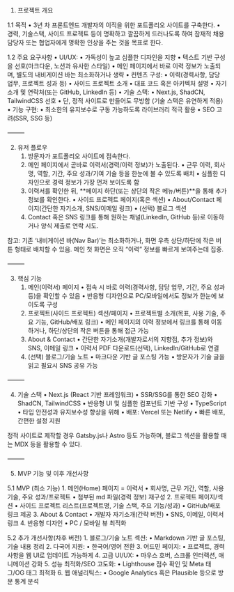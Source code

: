 1. 프로젝트 개요

1.1 목적
• 3년 차 프론트엔드 개발자의 이직을 위한 포트폴리오 사이트를 구축한다.
• 경력, 기술스택, 사이드 프로젝트 등이 명확하고 깔끔하게 드러나도록 하여 잠재적 채용 담당자 또는 협업자에게 명확한 인상을 주는 것을 목표로 한다.

1.2 주요 요구사항
• UI/UX:
• 가독성이 높고 심플한 디자인을 지향
• 텍스트 기반 구성을 선호(마크다운, 노션과 유사한 스타일)
• 메인 페이지에서 바로 이력 정보가 노출되며, 별도의 내비게이션 바는 최소화하거나 생략
• 컨텐츠 구성:
• 이력(경력사항, 담당 업무, 프로젝트 성과 등)
• 사이드 프로젝트 소개
• 대표 코드 혹은 아키텍처 설명
• 자기소개 및 연락처(또는 GitHub, LinkedIn 등)
• 기술 스택:
• Next.js, ShadCN, TailwindCSS 선호
• 단, 정적 사이트로 만들어도 무방함 (기술 스택은 유연하게 적용)
• 기능 구현:
• 최소한의 유지보수로 구동 가능하도록 라이브러리 적극 활용
• SEO 고려(SSR, SSG 등)

⸻

2. 유저 플로우
   1. 방문자가 포트폴리오 사이트에 접속한다.
   2. 메인 페이지에서 곧바로 이력서(경력/이력 정보)가 노출된다.
      • 근무 이력, 회사명, 역할, 기간, 주요 성과/기여 기술 등을 한눈에 볼 수 있도록 배치
      • 심플한 디자인으로 경력 정보가 가장 먼저 보이도록 함
   3. 이력서를 확인한 뒤, **페이지 하단(또는 상단의 작은 메뉴/버튼)**을 통해 추가 정보를 확인한다.
      • 사이드 프로젝트 페이지(혹은 섹션)
      • About/Contact 페이지(간단한 자기소개, SNS/이메일 링크)
      • (선택) 블로그 섹션
   4. Contact 혹은 SNS 링크를 통해 원하는 채널(LinkedIn, GitHub 등)로 이동하거나 양식 제출로 연락 시도.

참고: 기존 ‘내비게이션 바(Nav Bar)’는 최소화하거나, 화면 우측 상단/하단에 작은 버튼 형태로 배치할 수 있음. 메인 첫 화면은 오직 “이력” 정보를 빠르게 보여주는데 집중.

⸻

3. 핵심 기능
   1. 메인(이력서) 페이지
      • 접속 시 바로 이력(경력사항, 담당 업무, 기간, 주요 성과 등)을 확인할 수 있음
      • 반응형 디자인으로 PC/모바일에서도 정보가 한눈에 보이도록 구성
   2. 프로젝트(사이드 프로젝트) 섹션/페이지
      • 프로젝트별 소개(목표, 사용 기술, 주요 기능, GitHub/배포 링크)
      • 메인 페이지의 이력 정보에서 링크를 통해 이동하거나, 하단/상단의 작은 버튼을 통해 접근 가능
   3. About & Contact
      • 간단한 자기소개(개발자로서의 지향점, 추가 정보)와 SNS, 이메일 링크
      • 이력서 PDF 다운로드(선택), LinkedIn/GitHub로 연결
   4. (선택) 블로그/기술 노트
      • 마크다운 기반 글 포스팅 가능
      • 방문자가 기술 글을 읽고 필요시 SNS 공유 가능

⸻

4. 기술 스택
   • Next.js (React 기반 프레임워크)
   • SSR/SSG를 통한 SEO 강화
   • ShadCN, TailwindCSS
   • 반응형 UI 및 심플한 컴포넌트 기반 구성
   • TypeScript
   • 타입 안전성과 유지보수성 향상을 위해
   • 배포: Vercel 또는 Netlify
   • 빠른 배포, 간편한 설정 지원

정적 사이트로 제작할 경우 Gatsby.js나 Astro 등도 가능하며, 블로그 섹션을 활용할 때는 MDX 등을 활용할 수 있다.

⸻

5. MVP 기능 및 이후 개선사항

5.1 MVP (최소 기능) 1. 메인(Home) 페이지 = 이력서
• 회사명, 근무 기간, 역할, 사용 기술, 주요 성과/프로젝트
• 첨부된 md 파일(경력 정보) 재구성 2. 프로젝트 페이지/섹션
• 사이드 프로젝트 리스트(프로젝트명, 기술 스택, 주요 기능/성과)
• GitHub/배포 링크 제공 3. About & Contact
• 개발자 자기소개(간략 버전)
• SNS, 이메일, 이력서 링크 4. 반응형 디자인
• PC / 모바일 뷰 최적화

5.2 추가 개선사항(차후 버전) 1. 블로그/기술 노트 섹션:
• Markdown 기반 글 포스팅, 기술 내용 정리 2. 다국어 지원:
• 한국어/영어 전환 3. 어드민 페이지:
• 프로젝트, 경력 사항을 웹 UI로 업데이트 가능하게 4. 고급 UI/UX:
• 마우스 호버, 스크롤 인터랙션, 애니메이션 강화 5. 성능 최적화/SEO 고도화:
• Lighthouse 점수 확인 및 Meta 태그/OG 태그 최적화 6. 웹 애널리틱스:
• Google Analytics 혹은 Plausible 등으로 방문 통계 분석
